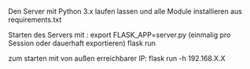 Den Server mit Python 3.x laufen lassen und alle Module installieren 
aus requirements.txt

Starten des Servers mit : 
export FLASK_APP=server.py (einmalig pro Session oder dauerhaft exportieren)
flask run

zum starten mit von außen erreichbarer IP:
flask run -h 192.168.X.X